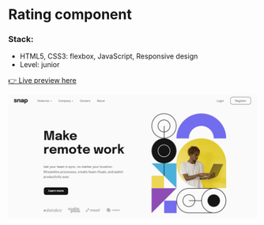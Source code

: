 # Rating component

### Stack:

- HTML5, CSS3: flexbox, JavaScript, Responsive design
- Level: junior

[👉 Live preview here](https://anka1010.github.io/3-intro-section-with-dropdown/)

![Preview](./img/preview.jpg)
